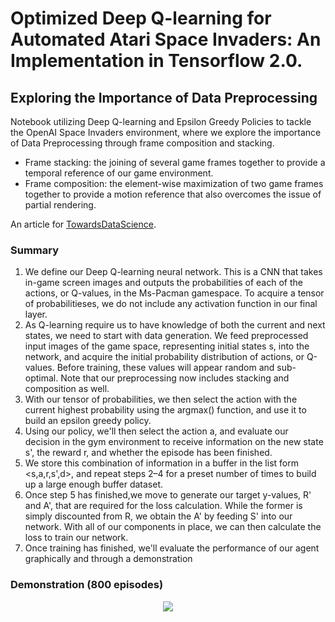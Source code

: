 # Optimized Deep Q-learning for Automated Atari Space Invaders: An Implementation in Tensorflow 2.0.
## Exploring the Importance of Data Preprocessing
Notebook utilizing Deep Q-learning and Epsilon Greedy Policies to tackle the OpenAI Space Invaders environment, where we explore the importance of  Data Preprocessing through frame composition and stacking.

* Frame stacking: the joining of several game frames together to provide a temporal reference of our game environment.
* Frame composition: the element-wise maximization of two game frames together to provide a motion reference that also overcomes the issue of partial rendering.

An article for [TowardsDataScience](https://towardsdatascience.com/optimized-deep-q-learning-for-automated-atari-space-invaders-an-implementation-in-tensorflow-2-0-80352c744fdc).



### Summary

1. We define our Deep Q-learning neural network. This is a CNN that takes in-game screen images and outputs the probabilities of each of the actions, or Q-values, in the Ms-Pacman gamespace. To acquire a tensor of probabilitieses, we do not include any activation function in our final layer.
2. As Q-learning require us to have knowledge of both the current and next states, we need to start with data generation. We feed preprocessed input images of the game space, representing initial states s, into the network, and acquire the initial probability distribution of actions, or Q-values. Before training, these values will appear random and sub-optimal. Note that our preprocessing now includes stacking and composition as well.
3. With our tensor of probabilities, we then select the action with the current highest probability using the argmax() function, and use it to build an epsilon greedy policy.
4. Using our policy, we'll then select the action a, and evaluate our decision in the gym environment to receive information on the new state s', the reward r, and whether the episode has been finished.
5. We store this combination of information in a buffer in the list form <s,a,r,s',d>, and repeat steps 2–4 for a preset number of times to build up a large enough buffer dataset.
6. Once step 5 has finished,we move to generate our target y-values, R' and A', that are required for the loss calculation. While the former is simply discounted from R, we obtain the A' by feeding S' into our network.
With all of our components in place, we can then calculate the loss to train our network.
7. Once training has finished, we'll evaluate the performance of our agent graphically and through a demonstration

### Demonstration (800 episodes)
<p align="center">
  <img width="" height="" src="https://media.giphy.com/media/kEj04tJ6wETz6hHDRK/giphy.gif">
</p>


